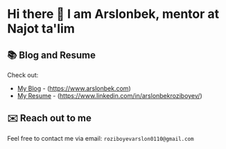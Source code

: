 # Hi there 👋 I am Arslonbek, mentor at Najot ta'lim

## 📚 Blog and Resume
Check out:
- [My Blog](#) - (https://www.arslonbek.com)
- [My Resume](#) - (https://www.linkedin.com/in/arslonbekroziboyev/)

## ✉️ Reach out to me
Feel free to contact me via email: `roziboyevarslon0110@gmail.com`
